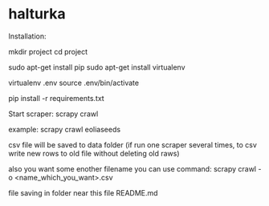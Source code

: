# halturka
Installation:

mkdir project
cd project

sudo apt-get install pip
sudo apt-get install virtualenv

virtualenv .env
source .env/bin/activate

pip install -r requirements.txt


Start scraper:
scrapy crawl <name>

example:
scrapy crawl eoliaseeds

csv file will be saved to data folder 
(if run one scraper several times, to csv write new rows to old file without deleting old raws)

also you want some enother filename you can use command:
scrapy crawl <name> -o <name_which_you_want>.csv

file saving in folder near this file README.md

